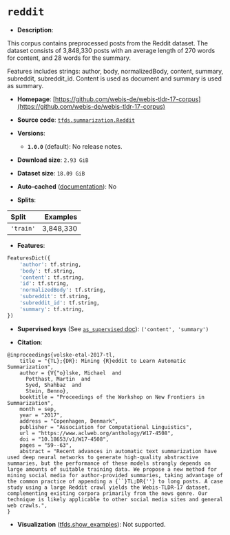 <div itemscope itemtype="http://schema.org/Dataset">
  <div itemscope itemprop="includedInDataCatalog" itemtype="http://schema.org/DataCatalog">
    <meta itemprop="name" content="TensorFlow Datasets" />
  </div>

  <meta itemprop="name" content="reddit" />
  <meta itemprop="description" content="This corpus contains preprocessed posts from the Reddit dataset.&#10;The dataset consists of 3,848,330 posts with an average length of 270 words for content,&#10;and 28 words for the summary.&#10;&#10;Features includes strings: author, body, normalizedBody, content, summary, subreddit, subreddit_id.&#10;Content is used as document and summary is used as summary.&#10;&#10;To use this dataset:&#10;&#10;```python&#10;import tensorflow_datasets as tfds&#10;&#10;ds = tfds.load(&#x27;reddit&#x27;, split=&#x27;train&#x27;)&#10;for ex in ds.take(4):&#10;  print(ex)&#10;```&#10;&#10;See [the guide](https://www.tensorflow.org/datasets/overview) for more&#10;informations on [tensorflow_datasets](https://www.tensorflow.org/datasets).&#10;&#10;" />
  <meta itemprop="url" content="https://www.tensorflow.org/datasets/catalog/reddit" />
  <meta itemprop="sameAs" content="https://github.com/webis-de/webis-tldr-17-corpus" />
  <meta itemprop="citation" content="@inproceedings{volske-etal-2017-tl,&#10;    title = &quot;{TL};{DR}: Mining {R}eddit to Learn Automatic Summarization&quot;,&#10;    author = {V{&quot;o}lske, Michael  and&#10;      Potthast, Martin  and&#10;      Syed, Shahbaz  and&#10;      Stein, Benno},&#10;    booktitle = &quot;Proceedings of the Workshop on New Frontiers in Summarization&quot;,&#10;    month = sep,&#10;    year = &quot;2017&quot;,&#10;    address = &quot;Copenhagen, Denmark&quot;,&#10;    publisher = &quot;Association for Computational Linguistics&quot;,&#10;    url = &quot;https://www.aclweb.org/anthology/W17-4508&quot;,&#10;    doi = &quot;10.18653/v1/W17-4508&quot;,&#10;    pages = &quot;59--63&quot;,&#10;    abstract = &quot;Recent advances in automatic text summarization have used deep neural networks to generate high-quality abstractive summaries, but the performance of these models strongly depends on large amounts of suitable training data. We propose a new method for mining social media for author-provided summaries, taking advantage of the common practice of appending a {``}TL;DR{&#x27;&#x27;} to long posts. A case study using a large Reddit crawl yields the Webis-TLDR-17 dataset, complementing existing corpora primarily from the news genre. Our technique is likely applicable to other social media sites and general web crawls.&quot;,&#10;}" />
</div>

# `reddit`

*   **Description**:

This corpus contains preprocessed posts from the Reddit dataset. The dataset
consists of 3,848,330 posts with an average length of 270 words for content, and
28 words for the summary.

Features includes strings: author, body, normalizedBody, content, summary,
subreddit, subreddit_id. Content is used as document and summary is used as
summary.

*   **Homepage**:
    [https://github.com/webis-de/webis-tldr-17-corpus](https://github.com/webis-de/webis-tldr-17-corpus)

*   **Source code**:
    [`tfds.summarization.Reddit`](https://github.com/tensorflow/datasets/tree/master/tensorflow_datasets/summarization/reddit.py)

*   **Versions**:

    *   **`1.0.0`** (default): No release notes.

*   **Download size**: `2.93 GiB`

*   **Dataset size**: `18.09 GiB`

*   **Auto-cached**
    ([documentation](https://www.tensorflow.org/datasets/performances#auto-caching)):
    No

*   **Splits**:

Split     | Examples
:-------- | --------:
`'train'` | 3,848,330

*   **Features**:

```python
FeaturesDict({
    'author': tf.string,
    'body': tf.string,
    'content': tf.string,
    'id': tf.string,
    'normalizedBody': tf.string,
    'subreddit': tf.string,
    'subreddit_id': tf.string,
    'summary': tf.string,
})
```

*   **Supervised keys** (See
    [`as_supervised` doc](https://www.tensorflow.org/datasets/api_docs/python/tfds/load#args)):
    `('content', 'summary')`

*   **Citation**:

```
@inproceedings{volske-etal-2017-tl,
    title = "{TL};{DR}: Mining {R}eddit to Learn Automatic Summarization",
    author = {V{"o}lske, Michael  and
      Potthast, Martin  and
      Syed, Shahbaz  and
      Stein, Benno},
    booktitle = "Proceedings of the Workshop on New Frontiers in Summarization",
    month = sep,
    year = "2017",
    address = "Copenhagen, Denmark",
    publisher = "Association for Computational Linguistics",
    url = "https://www.aclweb.org/anthology/W17-4508",
    doi = "10.18653/v1/W17-4508",
    pages = "59--63",
    abstract = "Recent advances in automatic text summarization have used deep neural networks to generate high-quality abstractive summaries, but the performance of these models strongly depends on large amounts of suitable training data. We propose a new method for mining social media for author-provided summaries, taking advantage of the common practice of appending a {``}TL;DR{''} to long posts. A case study using a large Reddit crawl yields the Webis-TLDR-17 dataset, complementing existing corpora primarily from the news genre. Our technique is likely applicable to other social media sites and general web crawls.",
}
```

*   **Visualization**
    ([tfds.show_examples](https://www.tensorflow.org/datasets/api_docs/python/tfds/visualization/show_examples)):
    Not supported.
